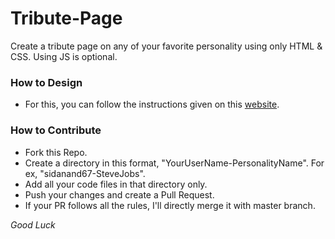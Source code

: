 # Tribute-Page
Create a tribute page on any of your favorite personality using only HTML & CSS. Using JS is optional. 

### How to Design
- For this, you can follow the instructions given on this [website](https://www.freecodecamp.org/learn/responsive-web-design/responsive-web-design-projects/build-a-tribute-page).

### How to Contribute
- Fork this Repo.
- Create a directory in this format, "YourUserName-PersonalityName". For ex, "sidanand67-SteveJobs".
- Add all your code files in that directory only.
- Push your changes and create a Pull Request.
- If your PR follows all the rules, I'll directly merge it with master branch.

_Good Luck_
